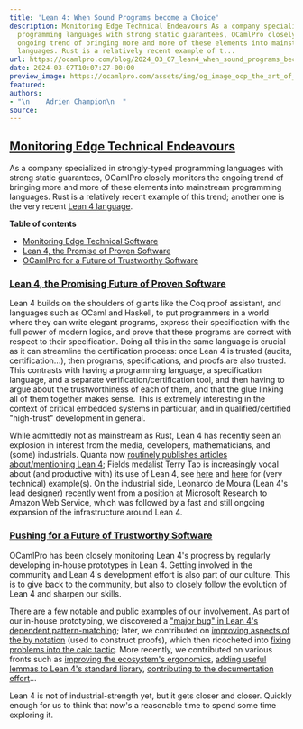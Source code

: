 ```yaml
---
title: 'Lean 4: When Sound Programs become a Choice'
description: Monitoring Edge Technical Endeavours As a company specialized in strongly-typed
  programming languages with strong static guarantees, OCamlPro closely monitors the
  ongoing trend of bringing more and more of these elements into mainstream programming
  languages. Rust is a relatively recent example of t...
url: https://ocamlpro.com/blog/2024_03_07_lean4_when_sound_programs_become_a_choice
date: 2024-03-07T10:07:27-00:00
preview_image: https://ocamlpro.com/assets/img/og_image_ocp_the_art_of_prog.png
featured:
authors:
- "\n    Adrien Champion\n  "
source:
---
```


<h2>
<a class="anchor"></a><a href="https://ocamlpro.com/blog/feed#watch" class="anchor-link">Monitoring Edge Technical Endeavours</a>
          </h2>
<p>As a company specialized in strongly-typed programming languages with strong
static guarantees, OCamlPro closely monitors the ongoing trend of bringing more
and more of these elements into mainstream programming languages. Rust is a
relatively recent example of this trend; another one is the very recent <a href="https://leanprover-community.github.io/index.html">Lean 4
language</a>.</p>
<p></p><div>
<strong>Table of contents</strong>
<ul>
<li><a href="https://ocamlpro.com/blog/feed#watch">Monitoring Edge Technical Software</a>
</li>
<li><a href="https://ocamlpro.com/blog/feed#lean4">Lean 4, the Promise of Proven Software</a>
</li>
<li><a href="https://ocamlpro.com/blog/feed#leanpro">OCamlPro for a Future of Trustworthy Software</a>

</li>
</ul>
<h3>
<a class="anchor"></a><a href="https://ocamlpro.com/blog/feed#lean4" class="anchor-link">Lean 4, the Promising Future of Proven Software</a>
          </h3>
<p>Lean 4 builds on the shoulders of giants like the Coq proof assistant, and
languages such as OCaml and Haskell, to put programmers in a world where they
can write elegant programs, express their specification with the full power of
modern logics, and prove that these programs are correct with respect to their
specification. Doing all this in the same language is crucial as it can
streamline the certification process: once Lean 4 is trusted (audits,
certification...), then programs, specifications, and proofs are also trusted.
This contrasts with having a programming language, a specification language,
and a separate verification/certification tool, and then having to argue about
the trustworthiness of each of them, and that the glue linking all of them
together makes sense. This is extremely interesting in the context of critical
embedded systems in particular, and in qualified/certified &quot;high-trust&quot;
development in general.</p>
<p>While admittedly not as mainstream as Rust, Lean 4 has recently seen an
explosion in interest from the media, developers, mathematicians, and (some)
industrials. Quanta now <a href="https://www.quantamagazine.org/tag/computer-assisted-proofs">routinely publishes articles about/mentioning Lean
4</a>; Fields medalist Terry Tao is increasingly vocal about (and
productive with) its use of Lean 4, see <a href="https://terrytao.wordpress.com/2023/11/18/formalizing-the-proof-of-pfr-in-lean4-using-blueprint-a-short-tour">here</a> and <a href="https://terrytao.wordpress.com/2023/12/05/a-slightly-longer-lean-4-proof-tour">here</a> for (very
technical) example(s). On the industrial side, Leonardo de Moura (Lean 4's lead
designer) recently went from a position at Microsoft Research to Amazon Web
Service, which was followed by a fast and still ongoing expansion of the
infrastructure around Lean 4.</p>
<h3>
<a class="anchor"></a><a href="https://ocamlpro.com/blog/feed#leanpro" class="anchor-link">Pushing for a Future of Trustworthy Software</a>
          </h3>
<p>OCamlPro has been closely monitoring Lean 4's progress by regularly developing
in-house prototypes in Lean 4. Getting involved in the community and Lean 4's
development effort is also part of our culture. This is to give back to the
community, but also to closely follow the evolution of Lean 4 and sharpen our
skills.</p>
<p>There are a few notable and public examples of our involvement. As part of our
in-house prototyping, we discovered a <a href="https://leanprover.zulipchat.com/#narrow/stream/270676-lean4/topic/case.20in.20dependent.20match.20not.20triggering.20.28.3F.29/near/288328239">&quot;major bug&quot; in Lean 4's dependent
pattern-matching</a>; later, we contributed on <a href="https://github.com/leanprover/lean4/pull/1811">improving aspects of the
by notation</a> (used to construct proofs), which then ricocheted into
<a href="https://github.com/leanprover/lean4/pull/1844">fixing problems into the calc tactic</a>. More recently, we contributed
on various fronts such as <a href="https://github.com/leanprover/lean4/issues/2988">improving the ecosystem's ergonomics</a>,
<a href="https://github.com/leanprover/std4/pull/233">adding useful lemmas to Lean 4's standard library</a>, <a href="https://github.com/leanprover/lean4/pull/2167">contributing to
the documentation effort</a>...</p>
<p>Lean 4 is not of industrial-strength yet, but it gets closer and closer.
Quickly enough for us to think that now's a reasonable time to spend some time
exploring it.</p>
</div>
